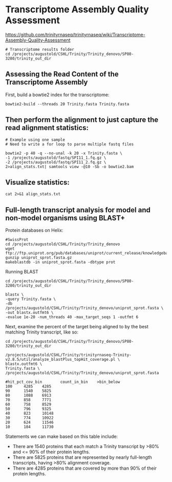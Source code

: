 # Transcriptome Assembly Quality Assessment
https://github.com/trinityrnaseq/trinityrnaseq/wiki/Transcriptome-Assembly-Quality-Assessment

```
# Transcriptome results folder
cd /projects/augustold/CSHL/Trinity/Trinity_denovo/SP80-3280/trinity_out_dir
```

## Assessing the Read Content of the Transcriptome Assembly

First, build a bowtie2 index for the transcriptome:
```
bowtie2-build --threads 20 Trinity.fasta Trinity.fasta
```

## Then perform the alignment to just capture the read alignment statistics:
```
# Example using one sample
# Need to write a for loop to parse multiple fastq files

bowtie2 -p 40 -q --no-unal -k 20 -x Trinity.fasta \
-1 /projects/augustold/fastq/SPI11_1.fq.gz \
-2 /projects/augustold/fastq/SPI11_2.fq.gz \
2>align_stats.txt| samtools view -@10 -Sb -o bowtie2.bam 
```

## Visualize statistics:
```
cat 2>&1 align_stats.txt
```

## Full-length transcript analysis for model and non-model organisms using BLAST+

Protein databases on Helix:

```
#SwissProt
cd /projects/augustold/CSHL/Trinity/Trinity_denovo
wget ftp://ftp.uniprot.org/pub/databases/uniprot/current_release/knowledgebase/complete/uniprot_sprot.fasta.gz
gunzip uniprot_sprot.fasta.gz 
makeblastdb -in uniprot_sprot.fasta -dbtype prot
```

Running BLAST

```
cd /projects/augustold/CSHL/Trinity/Trinity_denovo/SP80-3280/trinity_out_dir

blastx \
-query Trinity.fasta \
-db /projects/augustold/CSHL/Trinity/Trinity_denovo/uniprot_sprot.fasta \
-out blastx.outfmt6 \
-evalue 1e-20 -num_threads 40 -max_target_seqs 1 -outfmt 6
```

Next, examine the percent of the target being aligned to by the best matching Trinity transcript, like so:

```
cd /projects/augustold/CSHL/Trinity/Trinity_denovo/SP80-3280/trinity_out_dir

/projects/augustold/CSHL/Trinity/trinityrnaseq-Trinity-v2.8.5/util/analyze_blastPlus_topHit_coverage.pl \
blastx.outfmt6 \
Trinity.fasta \
/projects/augustold/CSHL/Trinity/Trinity_denovo/uniprot_sprot.fasta
```

```
#hit_pct_cov_bin        count_in_bin    >bin_below
100     4285    4285
90      1540    5825
80      1088    6913
70      858     7771
60      758     8529
50      796     9325
40      823     10148
30      774     10922
20      624     11546
10      184     11730
```

Statements we can make based on this table include:

- There are 1540 proteins that each match a Trinity transcript by >80% and <= 90% of their protein lengths.
- There are 5825 proteins that are represented by nearly full-length transcripts, having >80% alignment coverage.
- There are 4285 proteins that are covered by more than 90% of their protein lengths.

